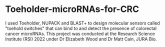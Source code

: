 # Toeholder-microRNAs-for-CRC
I used Toeholder, NUPACK and BLAST+ to design molecular sensors called "toehold switches" that can bind to and detect the presence of colorectal cancer microRNAs. This project was conducted at the Research Science Institute (RSI) 2022 under Dr Elizabeth Wood and Dr Matt Cain, JURA Bio.
